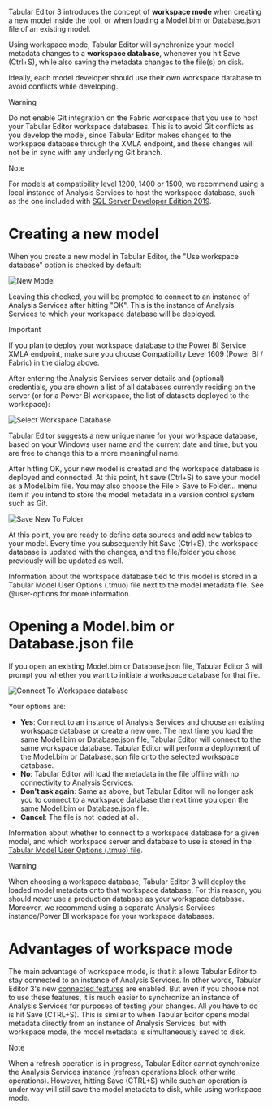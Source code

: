 ﻿Tabular Editor 3 introduces the concept of **workspace mode** when creating a new model inside the tool, or when loading a Model.bim or Database.json file of an existing model.

Using workspace mode, Tabular Editor will synchronize your model metadata changes to a **workspace database**, whenever you hit Save (Ctrl+S), while also saving the metadata changes to the file(s) on disk.

Ideally, each model developer should use their own workspace database to avoid conflicts while developing.

> [!WARNING]
> Do not enable Git integration on the Fabric workspace that you use to host your Tabular Editor workspace databases. This is to avoid Git conflicts as you develop the model, since Tabular Editor makes changes to the workspace database through the XMLA endpoint, and these changes will not be in sync with any underlying Git branch. 

> [!NOTE]
> For models at compatibility level 1200, 1400 or 1500, we recommend using a local instance of Analysis Services to host the workspace database, such as the one included with [SQL Server Developer Edition 2019](https://www.microsoft.com/en-us/sql-server/sql-server-downloads).

# Creating a new model

When you create a new model in Tabular Editor, the "Use workspace database" option is checked by default:

![New Model](~/content/assets/images/new-model.png)

Leaving this checked, you will be prompted to connect to an instance of Analysis Services after hitting "OK". This is the instance of Analysis Services to which your workspace database will be deployed.

> [!IMPORTANT]
> If you plan to deploy your workspace database to the Power BI Service XMLA endpoint, make sure you choose Compatibility Level 1609 (Power BI / Fabric) in the dialog above.

After entering the Analysis Services server details and (optional) credentials, you are shown a list of all databases currently reciding on the server (or for a Power BI workspace, the list of datasets deployed to the workspace):

![Select Workspace Database](~/content/assets/images/select-workspace-database.png)

Tabular Editor suggests a new unique name for your workspace database, based on your Windows user name and the current date and time, but you are free to change this to a more meaningful name.

After hitting OK, your new model is created and the workspace database is deployed and connected. At this point, hit save (Ctrl+S) to save your model as a Model.bim file. You may also choose the File > Save to Folder... menu item if you intend to store the model metadata in a version control system such as Git.

![Save New To Folder](~/content/assets/images/save-new-to-folder.png)

At this point, you are ready to define data sources and add new tables to your model. Every time you subsequently hit Save (Ctrl+S), the workspace database is updated with the changes, and the file/folder you chose previously will be updated as well.

Information about the workspace database tied to this model is stored in a Tabular Model User Options (.tmuo) file next to the model metadata file. See @user-options for more information.

# Opening a Model.bim or Database.json file

If you open an existing Model.bim or Database.json file, Tabular Editor 3 will prompt you whether you want to initiate a workspace database for that file.

![Connect To Workspace database](~/content/assets/images/connect-to-wsdb.png)

Your options are:

- **Yes**: Connect to an instance of Analysis Services and choose an existing workspace database or create a new one. The next time you load the same Model.bim or Database.json file, Tabular Editor will connect to the same workspace database. Tabular Editor will perform a deployment of the Model.bim or Database.json file onto the selected workspace database.
- **No**: Tabular Editor will load the metadata in the file offline with no connectivity to Analysis Services.
- **Don't ask again**: Same as above, but Tabular Editor will no longer ask you to connect to a workspace database the next time you open the same Model.bim or Database.json file.
- **Cancel**: The file is not loaded at all.

Information about whether to connect to a workspace database for a given model, and which workspace server and database to use is stored in the [Tabular Model User Options (.tmuo) file](xref:user-options).

> [!WARNING]
> When choosing a workspace database, Tabular Editor 3 will deploy the loaded model metadata onto that workspace database. For this reason, you should never use a production database as your workspace database. Moreover, we recommend using a separate Analysis Services instance/Power BI workspace for your workspace databases. 

# Advantages of workspace mode

The main advantage of workspace mode, is that it allows Tabular Editor to stay connected to an instance of Analysis Services. In other words, Tabular Editor 3's new [connected features](xref:migrate-from-te2#connected-features) are enabled. But even if you choose not to use these features, it is much easier to synchronize an instance of Analysis Services for purposes of testing your changes. All you have to do is hit Save (CTRL+S). This is similar to when Tabular Editor opens model metadata directly from an instance of Analysis Services, but with workspace mode, the model metadata is simultaneously saved to disk.

> [!NOTE]
> When a refresh operation is in progress, Tabular Editor cannot synchronize the Analysis Services instance (refresh operations block other write operations). However, hitting Save (CTRL+S) while such an operation is under way will still save the model metadata to disk, while using workspace mode.
